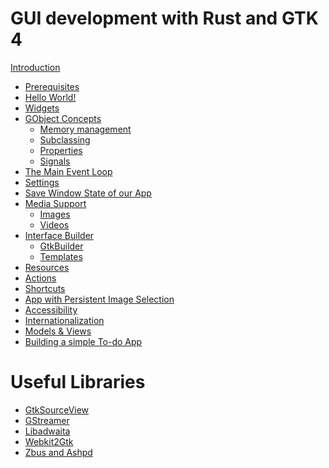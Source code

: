 # GUI development with Rust and GTK 4

[Introduction](introduction.md)
- [Prerequisites](prerequisites.md)
- [Hello World!](hello_world.md)
- [Widgets](widgets.md)
- [GObject Concepts](gobject_concepts.md)
    - [Memory management](gobject_memory_management.md)
    - [Subclassing](gobject_subclassing.md)
    - [Properties](gobject_properties.md)
    - [Signals](gobject_signals.md)
- [The Main Event Loop](main_event_loop.md)
- [Settings](settings.md)
- [Save Window State of our App]()
- [Media Support]()
    - [Images]()
    - [Videos]()
- [Interface Builder]()
    - [GtkBuilder]()
    - [Templates]()
- [Resources](resources.md)
- [Actions]()
- [Shortcuts]()
- [App with Persistent Image Selection]()
- [Accessibility]()
- [Internationalization]()
- [Models & Views]()
- [Building a simple To-do App]()

# Useful Libraries

- [GtkSourceView]()
- [GStreamer]()
- [Libadwaita]()
- [Webkit2Gtk]()
- [Zbus and Ashpd]()
